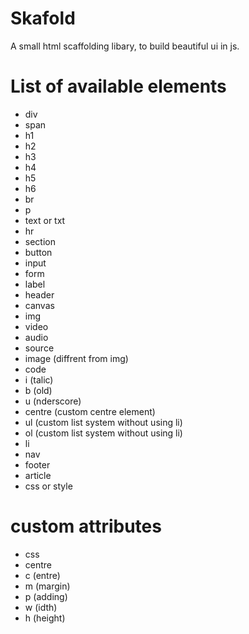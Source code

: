 # Skafold
A small html scaffolding libary, to build beautiful ui in js.

# List of available elements
- div
- span
- h1
- h2
- h3
- h4
- h5
- h6
- br
- p
- text or txt
- hr
- section
- button
- input
- form
- label
- header
- canvas
- img
- video
- audio
- source
- image (diffrent from img)
- code
- i (talic)
- b (old)
- u (nderscore)
- centre (custom centre element)
- ul (custom list system without using li)
- ol (custom list system without using li)
- li
- nav
- footer
- article
- css or style

# custom attributes
- css
- centre
- c (entre)
- m (margin)
- p (adding)
- w (idth)
- h (height)